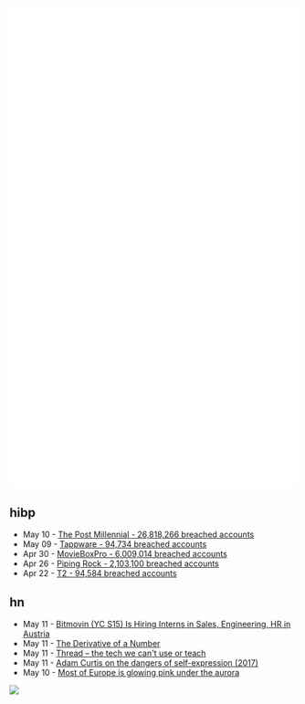 ![Metrics](https://raw.githubusercontent.com/phixion/phixion/master/metrics.svg)

## hibp

<!--
for https://github.com/phixion/phixion/blob/main/.github/workflows/feeds.yml
-->
<!--START_SECTION:haveibeenpwnd-->
- May 10 - [The Post Millennial - 26,818,266 breached accounts](https://haveibeenpwned.com/PwnedWebsites#ThePostMillennial)
- May 09 - [Tappware - 94,734 breached accounts](https://haveibeenpwned.com/PwnedWebsites#Tappware)
- Apr 30 - [MovieBoxPro - 6,009,014 breached accounts](https://haveibeenpwned.com/PwnedWebsites#MovieBoxPro)
- Apr 26 - [Piping Rock - 2,103,100 breached accounts](https://haveibeenpwned.com/PwnedWebsites#PipingRock)
- Apr 22 - [T2 - 94,584 breached accounts](https://haveibeenpwned.com/PwnedWebsites#T2)
<!--END_SECTION:haveibeenpwnd-->

## hn

<!--
for https://github.com/phixion/phixion/blob/main/.github/workflows/feeds.yml
-->
<!--START_SECTION:hn-->
- May 11 - [Bitmovin (YC S15) Is Hiring Interns in Sales, Engineering, HR in Austria](https://bitmovin.com/careers/)
- May 11 - [The Derivative of a Number](https://rjlipton.com/2014/08/19/the-derivative-of-a-number/)
- May 11 - [Thread – the tech we can't use or teach](https://overengineer.dev/blog/2024/05/10/thread/)
- May 11 - [Adam Curtis on the dangers of self-expression (2017)](https://thecreativeindependent.com/people/adam-curtis-on-the-dangers-of-self-expression/)
- May 10 - [Most of Europe is glowing pink under the aurora](https://www.foto-webcam.eu/webcam/lucknerhaus/)
<!--END_SECTION:hn-->

<!--
for https://yhype.me
-->
![](https://hit.yhype.me/github/profile?user_id=13013670)
